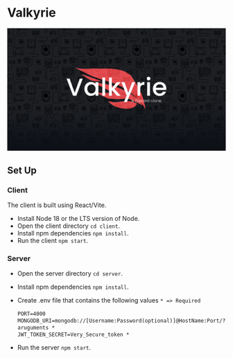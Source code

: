 # Valkyrie
![Valkyrie Banner](assets/valk_banner.png?raw=true "Valkyrie Banner")

## Set Up
### Client
The client is built using React/Vite.
  - Install Node 18 or the LTS version of Node.
  - Open the client directory `cd client`.
  - Install npm dependencies `npm install`.
  - Run the client `npm start`.
  
### Server
  - Open the server directory `cd server`.
  - Install npm dependencies `npm install`.
  - Create .env file that contains the following values `* => Required`
  
        PORT=4000
        MONGODB_URI=mongodb://[Username:Password(optional)]@HostName:Port/?aruguments *
        JWT_TOKEN_SECRET=Very_Secure_token *
        
  - Run the server `npm start`.
